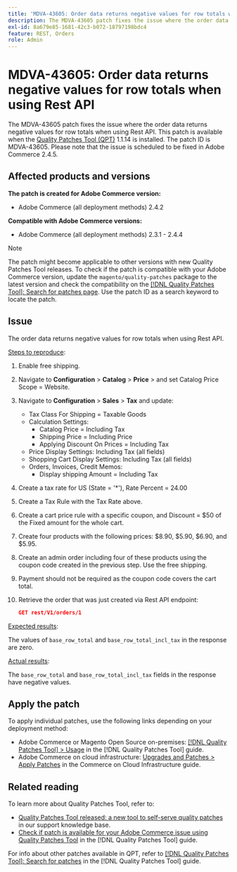 ```yaml
---
title: 'MDVA-43605: Order data returns negative values for row totals when using Rest API'
description: The MDVA-43605 patch fixes the issue where the order data returns negative values for row totals when using Rest API. This patch is available when the [Quality Patches Tool (QPT)](https://experienceleague.adobe.com/en/docs/commerce-knowledge-base/kb/announcements/commerce-announcements/magento-quality-patches-released-new-tool-to-self-serve-quality-patches) 1.1.14 is installed. The patch ID is MDVA-43605. Please note that the issue is scheduled to be fixed in Adobe Commerce 2.4.5.
exl-id: 8a679e85-1681-42c3-b072-18797198bdc4
feature: REST, Orders
role: Admin
---
```

# MDVA-43605: Order data returns negative values for row totals when using Rest API

The MDVA-43605 patch fixes the issue where the order data returns negative values for row totals when using Rest API. This patch is available when the [Quality Patches Tool (QPT)](https://experienceleague.adobe.com/en/docs/commerce-knowledge-base/kb/announcements/commerce-announcements/magento-quality-patches-released-new-tool-to-self-serve-quality-patches) 1.1.14 is installed. The patch ID is MDVA-43605. Please note that the issue is scheduled to be fixed in Adobe Commerce 2.4.5.

## Affected products and versions

**The patch is created for Adobe Commerce version:**

* Adobe Commerce (all deployment methods) 2.4.2

**Compatible with Adobe Commerce versions:**

* Adobe Commerce (all deployment methods) 2.3.1 - 2.4.4

>[!NOTE]
>
>The patch might become applicable to other versions with new Quality Patches Tool releases. To check if the patch is compatible with your Adobe Commerce version, update the `magento/quality-patches` package to the latest version and check the compatibility on the [[!DNL Quality Patches Tool]: Search for patches page](https://experienceleague.adobe.com/en/docs/commerce-knowledge-base/kb/announcements/commerce-announcements/magento-quality-patches-released-new-tool-to-self-serve-quality-patches). Use the patch ID as a search keyword to locate the patch.

## Issue

The order data returns negative values for row totals when using Rest API.

<u>Steps to reproduce</u>:

1. Enable free shipping.
1. Navigate to **Configuration** > **Catalog** > **Price** > and set Catalog Price Scope = Website.
1. Navigate to **Configuration** > **Sales** > **Tax** and update:
    * Tax Class For Shipping = Taxable Goods
    * Calculation Settings:
        * Catalog Price = Including Tax
        * Shipping Price = Including Price
        * Applying Discount On Prices = Including Tax
    * Price Display Settings: Including Tax (all fields)
    * Shopping Cart Display Settings: Including Tax (all fields)
    * Orders, Invoices, Credit Memos:
        * Display shipping Amount = Including Tax
1. Create a tax rate for US (State = '*'), Rate Percent = 24.00
1. Create a Tax Rule with the Tax Rate above.
1. Create a cart price rule with a specific coupon, and Discount = $50 of the Fixed amount for the whole cart.
1. Create four products with the following prices: $8.90, $5.90, $6.90, and $5.95.
1. Create an admin order including four of these products using the coupon code created in the previous step. Use the free shipping.
1. Payment should not be required as the coupon code covers the cart total.
1. Retrieve the order that was just created via Rest API endpoint:

    ```json
    GET rest/V1/orders/1
    ```

<u>Expected results</u>:

The values of `base_row_total` and `base_row_total_incl_tax` in the response are zero.

<u>Actual results</u>:

The `base_row_total` and `base_row_total_incl_tax` fields in the response have negative values.

## Apply the patch

To apply individual patches, use the following links depending on your deployment method:

* Adobe Commerce or Magento Open Source on-premises: [[!DNL Quality Patches Tool] > Usage](/help/tools/quality-patches-tool/usage.md) in the [!DNL Quality Patches Tool] guide.
* Adobe Commerce on cloud infrastructure: [Upgrades and Patches > Apply Patches](https://experienceleague.adobe.com/docs/commerce-cloud-service/user-guide/develop/upgrade/apply-patches.html) in the Commerce on Cloud Infrastructure guide.

## Related reading

To learn more about Quality Patches Tool, refer to:

* [Quality Patches Tool released: a new tool to self-serve quality patches](https://experienceleague.adobe.com/en/docs/commerce-knowledge-base/kb/announcements/commerce-announcements/magento-quality-patches-released-new-tool-to-self-serve-quality-patches) in our support knowledge base.
* [Check if patch is available for your Adobe Commerce issue using Quality Patches Tool](/help/tools/quality-patches-tool/patches-available-in-qpt/check-patch-for-magento-issue-with-magento-quality-patches.md) in the [!DNL Quality Patches Tool] guide.

For info about other patches available in QPT, refer to [[!DNL Quality Patches Tool]: Search for patches](https://experienceleague.adobe.com/tools/commerce-quality-patches/index.html) in the [!DNL Quality Patches Tool] guide.
